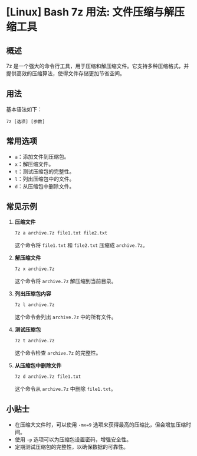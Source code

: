 # [Linux] Bash 7z 用法: 文件压缩与解压缩工具

## 概述
7z 是一个强大的命令行工具，用于压缩和解压缩文件。它支持多种压缩格式，并提供高效的压缩算法，使得文件存储更加节省空间。

## 用法
基本语法如下：
```
7z [选项] [参数]
```

## 常用选项
- `a`：添加文件到压缩包。
- `x`：解压缩文件。
- `t`：测试压缩包的完整性。
- `l`：列出压缩包中的文件。
- `d`：从压缩包中删除文件。

## 常见示例
1. **压缩文件**
   ```bash
   7z a archive.7z file1.txt file2.txt
   ```
   这个命令将 `file1.txt` 和 `file2.txt` 压缩成 `archive.7z`。

2. **解压缩文件**
   ```bash
   7z x archive.7z
   ```
   这个命令将 `archive.7z` 解压缩到当前目录。

3. **列出压缩包内容**
   ```bash
   7z l archive.7z
   ```
   这个命令会列出 `archive.7z` 中的所有文件。

4. **测试压缩包**
   ```bash
   7z t archive.7z
   ```
   这个命令检查 `archive.7z` 的完整性。

5. **从压缩包中删除文件**
   ```bash
   7z d archive.7z file1.txt
   ```
   这个命令从 `archive.7z` 中删除 `file1.txt`。

## 小贴士
- 在压缩大文件时，可以使用 `-mx=9` 选项来获得最高的压缩比，但会增加压缩时间。
- 使用 `-p` 选项可以为压缩包设置密码，增强安全性。
- 定期测试压缩包的完整性，以确保数据的可靠性。